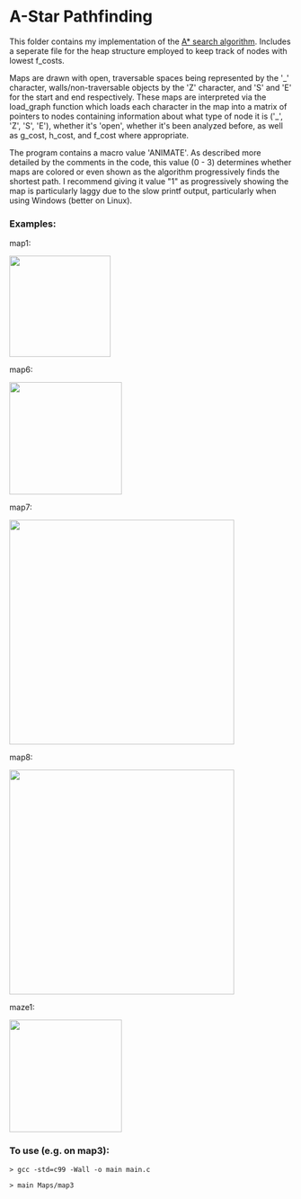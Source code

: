 # A-Star Pathfinding
This folder contains my implementation of the [A* search algorithm](https://en.wikipedia.org/wiki/A*_search_algorithm). Includes a seperate file for the heap structure employed to keep track of nodes with lowest f_costs.

Maps are drawn with open, traversable spaces being represented by the '\_' character, walls/non-traversable objects by the 'Z' character, and 'S' and 'E' for the start and end respectively. These maps are interpreted via the load_graph function which loads each character in the map into a matrix of pointers to nodes containing information about what type of node it is ('_', 'Z', 'S', 'E'), whether it's 'open', whether it's been analyzed before, as well as g_cost, h_cost, and f_cost where appropriate.

The program contains a macro value 'ANIMATE'. As described more detailed by the comments in the code, this value (0 - 3) determines whether maps are colored or even shown as the algorithm progressively finds the shortest path. I recommend giving it value "1" as progressively showing the map is particularly laggy due to the slow printf output, particularly when using Windows (better on Linux).

### Examples:
map1:

<img src="https://raw.githubusercontent.com/Terpal47/misc-programs/master/Algorithms/A-Star%20Pathfinding/Pictures/map1_solved.PNG" width="180">

map6:

<img src="https://raw.githubusercontent.com/Terpal47/misc-programs/master/Algorithms/A-Star%20Pathfinding/Pictures/map6_solved.PNG" width="200">

map7:

<img src="https://raw.githubusercontent.com/Terpal47/misc-programs/master/Algorithms/A-Star%20Pathfinding/Pictures/map7_solved.PNG" width="400">

map8:

<img src="https://raw.githubusercontent.com/Terpal47/misc-programs/master/Algorithms/A-Star%20Pathfinding/Pictures/map8_solved.PNG" width="400">

maze1:

<img src="https://raw.githubusercontent.com/Terpal47/misc-programs/master/Algorithms/A-Star%20Pathfinding/Pictures/maze1_solved.PNG" width="200">

### To use (e.g. on map3):
```> gcc -std=c99 -Wall -o main main.c```

```> main Maps/map3```
